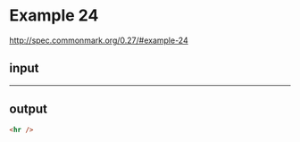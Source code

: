 # Example 24

http://spec.commonmark.org/0.27/#example-24

## input

- - - -    

## output

```html
<hr />
```
